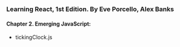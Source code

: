 ### Learning React, 1st Edition. By Eve Porcello, Alex Banks
#### Chapter 2. Emerging JavaScript:
  * tickingClock.js
